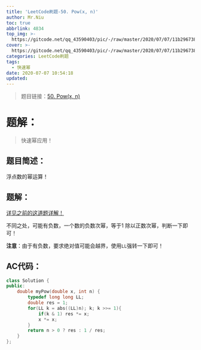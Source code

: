 ```yaml
---
title: 'LeetCode刷题-50. Pow(x, n)'
author: Mr.Niu
toc: true
abbrlink: 4834
top_img: >-
  https://gitcode.net/qq_43590403/pic/-/raw/master/2020/07/07/11b296738651c93c0ae7ad546ee201cb.png
cover: >-
  https://gitcode.net/qq_43590403/pic/-/raw/master/2020/07/07/11b296738651c93c0ae7ad546ee201cb.png
categories: LeetCode刷题
tags:
  - 快速幂
date: 2020-07-07 10:54:18
updated:
---
```










> 题目链接：[50. Pow(x, n)]( https://leetcode-cn.com/problems/powx-n/)



# 题解：



> 快速幂应用！



## 题目简述：

浮点数的幂运算！



## 题解：

[详见之前的这道题详解！](https://www.itnxd.cn/posts/2286.html)



不同之处，可能有负数，一个数的负数次幂，等于1 除以正数次幂，判断一下即可！



**注意**：由于有负数，要求绝对值可能会越界，使用`LL`强转一下即可！



## AC代码：



```c++
class Solution {
public:
    double myPow(double x, int n) {
        typedef long long LL;
        double res = 1;
        for(LL k = abs((LL)n); k; k >>= 1){
            if(k & 1) res *= x;
            x *= x;
        }
        return n > 0 ? res : 1 / res;
    }
};
```



